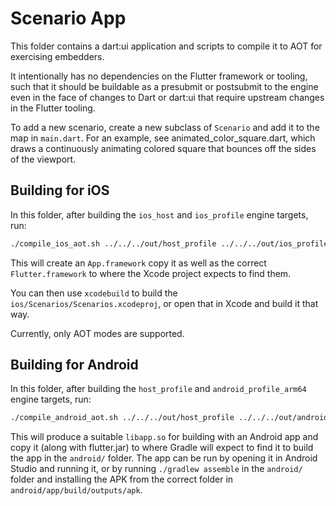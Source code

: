 # Scenario App

This folder contains a dart:ui application and scripts to compile it to AOT
for exercising embedders.

It intentionally has no dependencies on the Flutter framework or tooling, such
that it should be buildable as a presubmit or postsubmit to the engine even in
the face of changes to Dart or dart:ui that require upstream changes in the
Flutter tooling.

To add a new scenario, create a new subclass of `Scenario` and add it to the
map in `main.dart`. For an example, see animated_color_square.dart, which draws
a continuously animating colored square that bounces off the sides of the
viewport.

## Building for iOS

In this folder, after building the `ios_host` and `ios_profile` engine targets,
run:

```bash
./compile_ios_aot.sh ../../../out/host_profile ../../../out/ios_profile/clang_x64/
```

This will create an `App.framework` copy it as well as the correct
`Flutter.framework` to where the Xcode project expects to find them.

You can then use `xcodebuild` to build the `ios/Scenarios/Scenarios.xcodeproj`,
or open that in Xcode and build it that way.

Currently, only AOT modes are supported.

## Building for Android

In this folder, after building the `host_profile` and `android_profile_arm64`
engine targets, run:

```bash
./compile_android_aot.sh ../../../out/host_profile ../../../out/android_profile_arm64/clang_x64/
```

This will produce a suitable `libapp.so` for building with an Android app and
copy it (along with flutter.jar) to where Gradle will expect to find it to build
the app in the `android/` folder. The app can be run by opening it in Android
Studio and running it, or by running `./gradlew assemble` in the `android/`
folder and installing the APK from the correct folder in
`android/app/build/outputs/apk`.
